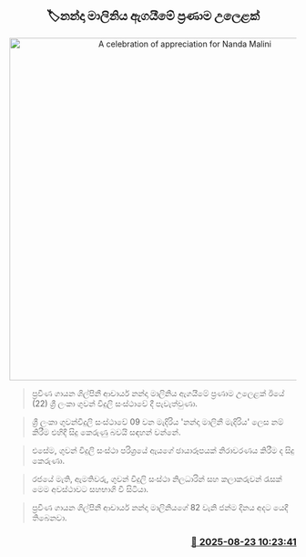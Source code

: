 <p align='center'><b><h2 align='center' title='A celebration of appreciation for Nanda Malini'>🏷නන්දා මාලිනිය ඇගයීමේ ප්‍රණාම උලෙළක්</h2></b></p>
<p align='center'><img src='https://helakuru.sgp1.cdn.digitaloceanspaces.com/esana/images/lib/nanda-malini-slbc.jpg' width='600' alt='A celebration of appreciation for Nanda Malini'></p>

> ප්‍රවීණ ගායන ශිල්පිනී ආචාර්ය නන්දා මාලිනිය ඇගයීමේ ප්‍රණාම උලෙළක් ඊයේ (22) ශ්‍රී ලංකා ගුවන් විදුලි සංස්ථාවේ දී පැවැත්වුණා.

> ශ්‍රී ලංකා ගුවන්විදුලි සංස්ථාවේ 09 වන මැදිරිය 'නන්දා මාලිනී මැදිරිය' ලෙස නම් කිරීම එහිදී සිදු කෙරුණු බවයි සඳහන් වන්නේ.

> එසේම, ගුවන් විදුලි සංස්ථා පරිශ්‍රයේ ඇයගේ ඡායාරූපයක් නිරාවරණය කිරීම ද සිදු කෙරුණා.‍

> රජයේ මැති, ඇමතිවරු, ගුවන් විදුලි සංස්ථා නිලධාරින් සහ කලාකරුවන් රැසක් මෙම අවස්ථාවට සහභාගි වී සිටියා.

> ප්‍රවීණ ගායන ශිල්පිනී ආචාර්ය නන්දා මාලිනියගේ 82 වැනි ජන්ම දිනය අදට යෙදී තිබෙනවා.



<h3 align='right'><a href='https://www.helakuru.lk/esana/p/112978/'>📅 2025-08-23 10:23:41</a></h3>
